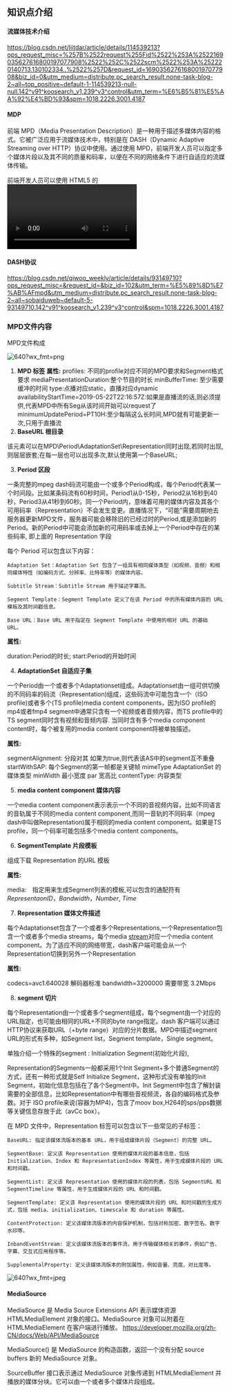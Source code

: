 ## 知识点介绍

#### 流媒体技术介绍
https://blog.csdn.net/liitdar/article/details/114539213?ops_request_misc=%257B%2522request%255Fid%2522%253A%2522169035627616800197077908%2522%252C%2522scm%2522%253A%252220140713.130102334..%2522%257D&request_id=169035627616800197077908&biz_id=0&utm_medium=distribute.pc_search_result.none-task-blog-2~all~top_positive~default-1-114539213-null-null.142^v91^koosearch_v1,239^v3^control&utm_term=%E6%B5%81%E5%AA%92%E4%BD%93&spm=1018.2226.3001.4187

#### MDP
前端 MPD（Media Presentation Description）是一种用于描述多媒体内容的格式。它被广泛应用于流媒体技术中，特别是在 DASH（Dynamic Adaptive Streaming over HTTP）协议中使用。通过使用 MPD，前端开发人员可以指定多个媒体片段以及其不同的质量和码率，以便在不同的网络条件下进行自适应的流媒体传输。

前端开发人员可以使用 HTML5 的 <video> 元素结合 JavaScript 来处理 MPD 文件，并通过 DASH 协议获取和播放多媒体内容。当用户请求播放一个流媒体时，前端会加载 MPD 文件并解析其中的信息，然后根据用户的设备和网络情况选择合适的媒体片段进行播放。

#### DASH协议
https://blog.csdn.net/qiwoo_weekly/article/details/93149710?ops_request_misc=&request_id=&biz_id=102&utm_term=%E5%89%8D%E7%AB%AFmpd&utm_medium=distribute.pc_search_result.none-task-blog-2~all~sobaiduweb~default-5-93149710.142^v91^koosearch_v1,239^v3^control&spm=1018.2226.3001.4187

### MPD文件内容

MPD文件构成

![640?wx_fmt=png](https://img-blog.csdnimg.cn/img_convert/e4f49b4618ce3517b2feca64b930a574.png)



1. **MPD 标签**
   **属性:** 
   profiles: 不同的profile对应不同的MPD要求和Segment格式要求
   mediaPresentationDuration:整个节目的时长
   minBufferTime: 至少需要缓冲的时间
   type:点播对应static，直播对应dynamic
   availabilityStartTime=2019-05-22T22:16:57Z:如果是直播流的话,则必须提供,代表MPD中所有Seg从该时间开始可以request了
   minimumUpdatePeriod=PT10H:至少每隔这么长时间,MPD就有可能更新一次,只用于直播流
2. **BaseURL 根目录**

该元素可以在MPD\Period\AdaptationSet\Representation同时出现,若同时出现,则层层嵌套;在每一层也可以出现多次,默认使用第一个BaseURL;

3. **Period 区段**

一条完整的mpeg  dash码流可能由一个或多个Period构成，每个Period代表某一个时间段。比如某条码流有60秒时间，Period1从0-15秒，Period2从16秒到40秒，Period3从41秒到60秒。同一个Period内，意味着可用的媒体内容及其各个可用码率（Representation）不会发生变更。直播情况下，“可能”需要周期地去服务器更新MPD文件，服务器可能会移除旧的已经过时的Period,或是添加新的Period。新的Period中可能会添加新的可用码率或去掉上一个Period中存在的某些码率, 即上面的 Representation 字段

每个 Period 可以包含以下内容：

    Adaptation Set：Adaptation Set 包含了一组具有相同媒体类型（如视频、音频）和相同媒体特性（如编码方式、分辨率、比特率等）的媒体内容。

    Subtitle Stream：Subtitle Stream 用于描述字幕流。

    Segment Template：Segment Template 定义了在该 Period 中的所有媒体内容的 URL 模板及其时间戳信息。

    Base URL：Base URL 用于指定在 Segment Template 中使用的相对 URL 的基础 URL。



**属性:**

duration:Period的时长;
start:Period的开始时间

4. **AdaptationSet 自适应子集**

一个Period由一个或者多个Adaptationset组成。Adaptationset由一组可供切换的不同码率的码流（Representation)组成，这些码流中可能包含一个（ISO profile)或者多个(TS profile)media content components，因为ISO  profile的mp4或者fmp4 segment中通常只含有一个视频或者音频内容，而TS profile中的TS  segment同时含有视频和音频内容. 当同时含有多个media component content时，每个被复用的media content  component将被单独描述。

**属性:** 

segmentAlignment: 分段对其 如果为true,则代表该AS中的segment互不重叠
startWithSAP: 每个Segment的第一帧都是关键帧
mimeType AdaptationSet 的媒体类型
minWidth 最小宽度
par 宽高比
contentType: 内容类型

5. **media content component 媒体内容**

一个media content component表示表示一个不同的音视频内容，比如不同语言的音轨属于不同的media content  component,而同一音轨的不同码率（mpeg dash中叫做Representation)属于相同的media content  component。如果是TS profile，同一个码率可能包括多个media content components。

6. **SegmentTemplate 片段模板**

组成下载 Representation 的URL 模板

**属性:** 

media:　指定用来生成Segment列表的模板,可以包含的通配符有$RepresentaonID$，$Bandwidth$，$Number$, $Time$

7. **Representation 媒体文件描述**

每个Adaptationset包含了一个或者多个Representations,一个Representation包含一个或者多个media streams，每个media [stream](https://so.csdn.net/so/search?q=stream&spm=1001.2101.3001.7020)对应一个media content component。为了适应不同的网络带宽，dash客户端可能会从一个Representation切换到另外一个Representation

**属性:**

codecs=avc1.640028 解码器标准
bandwidth=3200000 需要带宽 3.2Mbps

8. **segment 切片**

每个Representation由一个或者多个segment组成，每个segment由一个对应的URL指定，也可能由相同的URL+不同的byte range指定。dash 客户端可以通过HTTP协议来获取URL（+byte range）对应的分片数据。MPD中描述segment  URL的形式有多种，如Segment list，Segment template，Single segment。

单独介绍一个特殊的segment : Initialization Segment(初始化片段), 

Representation的Segments一般都采用1个Init Segment+多个普通Segment的方式，还有一种形式就是Self Initialize Segment，这种形式没有单独的Init  Segment，初始化信息包括在了各个Segment中。Init  Segment中包含了解封装需要的全部信息，比如Representation中有哪些音视频流，各自的编码格式及参数。对于 ISO  profile来说(容器为MP4)，包含了moov box,H264的sps/pps数据等关键信息存放于此（avCc box）。


在 MPD 文件中，Representation 标签可以包含以下一些常见的子标签：

    BaseURL: 指定该媒体流版本的基本 URL，用于组成媒体片段（Segment）的完整 URL。

    SegmentBase: 定义该 Representation 使用的媒体片段的基本信息，包括 Initialization、Index 和 RepresentationIndex 等属性，用于生成媒体片段的 URL 和时间戳。

    SegmentList: 定义该 Representation 使用的媒体片段的列表，包括 SegmentURL 和 SegmentTimeline 等属性，用于生成媒体片段的 URL 和时间戳。

    SegmentTemplate: 定义该 Representation 使用的媒体片段的 URL 和时间戳的生成方式，包括 media、initialization、timescale 和 duration 等属性。

    ContentProtection: 定义该媒体流版本的内容保护机制，包括对称加密、数字签名、数字水印等。

    InbandEventStream: 定义该媒体流版本的事件流，用于传输媒体相关的事件，例如广告、字幕、交互式应用程序等。

    SupplementalProperty: 定义该媒体流版本的附加属性，例如音量、亮度、对比度等。



![640?wx_fmt=jpeg](https://img-blog.csdnimg.cn/img_convert/84f6a1f937121ac957462be2ae0f796f.png)

#### MediaSource
MediaSource 是 Media Source Extensions API 表示媒体资源 HTMLMediaElement 对象的接口。MediaSource 对象可以附着在 HTMLMediaElement 在客户端进行播放。
https://developer.mozilla.org/zh-CN/docs/Web/API/MediaSource

MediaSource() 是 MediaSource 的构造函数，返回一个没有分配 source buffers 新的 MediaSource 对象。

SourceBuffer 接口表示通过 MediaSource 对象传递到 HTMLMediaElement 并播放的媒体分块。它可以由一个或者多个媒体片段组成。